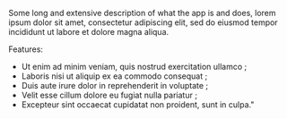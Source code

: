 Some long and extensive description of what the app is and does, lorem ipsum dolor sit amet, consectetur adipiscing elit, sed do eiusmod tempor incididunt ut labore et dolore magna aliqua.

Features:
- Ut enim ad minim veniam, quis nostrud exercitation ullamco ;
- Laboris nisi ut aliquip ex ea commodo consequat ;
- Duis aute irure dolor in reprehenderit in voluptate ;
- Velit esse cillum dolore eu fugiat nulla pariatur ;
- Excepteur sint occaecat cupidatat non proident, sunt in culpa."